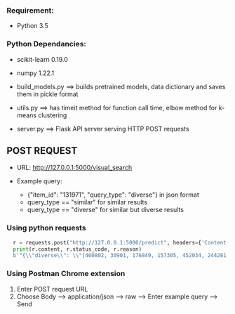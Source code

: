 ### Requirement:
* Python 3.5

### Python Dependancies:
* scikit-learn 0.19.0
* numpy 1.22.1

* build_models.py ==> builds pretrained models, data dictionary and saves them in pickle format
* utils.py ==> has timeit method for function call time, elbow method for k-means clustering
* server.py ==> Flask API server serving HTTP POST requests

## POST REQUEST
* URL: http://127.0.0.1:5000/visual_search

* Example query: 
  - {"item_id": "131971", "query_type": "diverse"} in json format
  - query_type == "similar" for similar results
  - query_type == "diverse" for similar but diverse results

### Using python requests
```python
  r = requests.post("http://127.0.0.1:5000/predict", headers={'Content-Type': 'application/json'}, data=json.dumps({"item_id": "131971", "query_type": "diverse"}))
  print(r.content, r.status_code, r.reason)
  b'"{\\"diverse\\": \\"[460802, 30901, 176849, 157305, 452034, 244281, 269178, 207396, 96166, 243109]\\", \\"item_id\\": \\"131971\\"}"\n' 200 OK
```

### Using Postman Chrome extension
1. Enter POST request URL 
2. Choose Body -->  application/json --> raw -->  Enter example query --> Send
